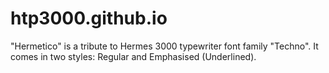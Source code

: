 # htp3000.github.io
"Hermetico" is a tribute to Hermes 3000 typewriter font family "Techno". It comes in two styles: Regular and Emphasised (Underlined).
